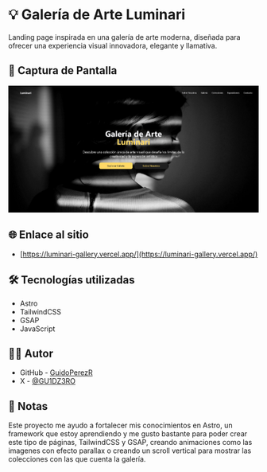 # 💡 Galería de Arte Luminari

Landing page inspirada en una galería de arte moderna, diseñada para ofrecer una experiencia visual innovadora, elegante y llamativa.

## 📸 Captura de Pantalla

![](./public/assets/readme-img.png)

## 🌐 Enlace al sitio

- [https://luminari-gallery.vercel.app/](https://luminari-gallery.vercel.app/)

## 🛠️ Tecnologías utilizadas

- Astro
- TailwindCSS
- GSAP
- JavaScript

## 👨‍💻 Autor

- GitHub - [GuidoPerezR](https://github.com/GuidoPerezR)
- X - [@GU1DZ3RO](https://x.com/GU1DZ3RO)

## 💭 Notas

Este proyecto me ayudo a fortalecer mis conocimientos en Astro, un framework que estoy aprendiendo y me gusto bastante para poder crear este tipo de páginas, TailwindCSS y GSAP, creando animaciones como las imagenes con efecto parallax o creando un scroll vertical para mostrar las colecciones con las que cuenta la galería.
